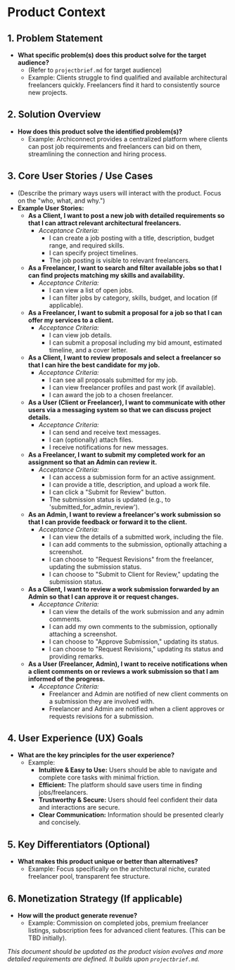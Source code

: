 # Product Context

## 1. Problem Statement

*   **What specific problem(s) does this product solve for the target audience?**
    *   (Refer to `projectbrief.md` for target audience)
    *   Example: Clients struggle to find qualified and available architectural freelancers quickly. Freelancers find it hard to consistently source new projects.

## 2. Solution Overview

*   **How does this product solve the identified problem(s)?**
    *   Example: Archiconnect provides a centralized platform where clients can post job requirements and freelancers can bid on them, streamlining the connection and hiring process.

## 3. Core User Stories / Use Cases

*   (Describe the primary ways users will interact with the product. Focus on the "who, what, and why.")
*   **Example User Stories:**
    *   **As a Client, I want to post a new job with detailed requirements so that I can attract relevant architectural freelancers.**
        *   *Acceptance Criteria:*
            *   I can create a job posting with a title, description, budget range, and required skills.
            *   I can specify project timelines.
            *   The job posting is visible to relevant freelancers.
    *   **As a Freelancer, I want to search and filter available jobs so that I can find projects matching my skills and availability.**
        *   *Acceptance Criteria:*
            *   I can view a list of open jobs.
            *   I can filter jobs by category, skills, budget, and location (if applicable).
    *   **As a Freelancer, I want to submit a proposal for a job so that I can offer my services to a client.**
        *   *Acceptance Criteria:*
            *   I can view job details.
            *   I can submit a proposal including my bid amount, estimated timeline, and a cover letter.
    *   **As a Client, I want to review proposals and select a freelancer so that I can hire the best candidate for my job.**
        *   *Acceptance Criteria:*
            *   I can see all proposals submitted for my job.
            *   I can view freelancer profiles and past work (if available).
            *   I can award the job to a chosen freelancer.
    *   **As a User (Client or Freelancer), I want to communicate with other users via a messaging system so that we can discuss project details.**
        *   *Acceptance Criteria:*
            *   I can send and receive text messages.
            *   I can (optionally) attach files.
            *   I receive notifications for new messages.
    *   **As a Freelancer, I want to submit my completed work for an assignment so that an Admin can review it.**
        *   *Acceptance Criteria:*
            *   I can access a submission form for an active assignment.
            *   I can provide a title, description, and upload a work file.
            *   I can click a "Submit for Review" button.
            *   The submission status is updated (e.g., to 'submitted_for_admin_review').
    *   **As an Admin, I want to review a freelancer's work submission so that I can provide feedback or forward it to the client.**
        *   *Acceptance Criteria:*
            *   I can view the details of a submitted work, including the file.
            *   I can add comments to the submission, optionally attaching a screenshot.
            *   I can choose to "Request Revisions" from the freelancer, updating the submission status.
            *   I can choose to "Submit to Client for Review," updating the submission status.
    *   **As a Client, I want to review a work submission forwarded by an Admin so that I can approve it or request changes.**
        *   *Acceptance Criteria:*
            *   I can view the details of the work submission and any admin comments.
            *   I can add my own comments to the submission, optionally attaching a screenshot.
            *   I can choose to "Approve Submission," updating its status.
            *   I can choose to "Request Revisions," updating its status and providing remarks.
    *   **As a User (Freelancer, Admin), I want to receive notifications when a client comments on or reviews a work submission so that I am informed of the progress.**
        *   *Acceptance Criteria:*
            *   Freelancer and Admin are notified of new client comments on a submission they are involved with.
            *   Freelancer and Admin are notified when a client approves or requests revisions for a submission.

## 4. User Experience (UX) Goals

*   **What are the key principles for the user experience?**
    *   Example:
        *   **Intuitive & Easy to Use:** Users should be able to navigate and complete core tasks with minimal friction.
        *   **Efficient:** The platform should save users time in finding jobs/freelancers.
        *   **Trustworthy & Secure:** Users should feel confident their data and interactions are secure.
        *   **Clear Communication:** Information should be presented clearly and concisely.

## 5. Key Differentiators (Optional)

*   **What makes this product unique or better than alternatives?**
    *   Example: Focus specifically on the architectural niche, curated freelancer pool, transparent fee structure.

## 6. Monetization Strategy (If applicable)

*   **How will the product generate revenue?**
    *   Example: Commission on completed jobs, premium freelancer listings, subscription fees for advanced client features. (This can be TBD initially).

*This document should be updated as the product vision evolves and more detailed requirements are defined. It builds upon `projectbrief.md`.*
